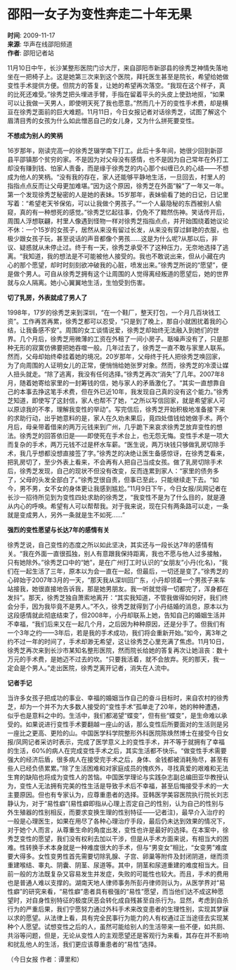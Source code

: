 # 邵阳一女子为变性奔走二十年无果

**时间**: 2009-11-17  
**来源**: 华声在线邵阳频道  
**作者**: 邵阳记者站  

11月10日中午，长沙某整形医院门诊大厅，来自邵阳市新邵县的徐秀芝神情失落地坐在一把椅子上。这是她第三次来到这个医院，拜托医生甚至是院长，希望给她做变性手术提供方便。但院方的答复，让她的希望再次落空。“我现在这个样子，真的比死还难受。”徐秀芝把头埋进手臂，手指在留着平头的头皮上使劲地抠，“如果可以让我做一天男人，即使明天死了我也愿意。”然而几十万的变性手术费，却是横亘在徐秀芝面前的巨大难题。11月11日，今日女报记者对话徐秀芝，试图了解这个眉清目秀的女孩为什么如此憎恶自己的女儿身，又为什么拼死要变性。

**不想成为别人的笑柄**

16岁那年，刚读完高一的徐秀芝辍学南下打工。此后十多年间，她很少回到新邵县平邵镇那个贫穷的家。不是因为对父母没有感情，也不是因为自己常年在外打工却没有赚到钱、怕家人责备，而是缘于徐秀芝的内心那个纠缠已久的心结——不想成为他人的笑柄。“没有我的存在，家人还能够平静地生活，一旦回去，村里人的指指点点反而让父母更加难堪。”因为这个原因，徐秀芝在外面“躲”了一年又一年。第一个发现徐秀芝秘密的人是她的表妹。15岁那年，表妹偷看了她的日记，日记里写着：“希望老天爷保佑，可以让我做个男孩子。”“一个人最隐秘的东西被别人偷窥，真的有一种想死的感觉。”徐秀芝忆起往事，仍免不了黯然伤神。笑话传开后，周围人浮想联翩，村里人像遇到怪物一样对徐秀芝指指点点，并开始围绕着她议论不休：一个15岁的女孩子，居然从来没有留过长发，从来没有穿过鲜艳的衣服，也极少跟女孩子玩，甚至说话的声音都像个男孩……这是为什么呢?从那以后，非议、疑惑就从未停止过。终于有一天，徐秀芝承受不了这种压力，无奈地选择了逃离。“我知道，我的想法是不可能被他人接受的。我也不敢说出来，但从小藏在内心的那个愿望，却时时刻刻欲冲破我的心脏，喷发出来。”徐秀芝所说的“愿望”，便是做个男人。可自从徐秀芝拥有这个让周围的人觉得离经叛道的愿望后，她的世界就与众人隔离。她小心翼翼地生活，生怕受到伤害。

**切了乳房，外表就成了男人了**

1998年，17岁的徐秀芝来到深圳，“在一个鞋厂，整天打包，一个月几百块钱工资”。工作再苦再累，徐秀芝都可以忍受，“只是到了晚上，那自小就困扰着我的心结，让我备感不安”。周围的女工谈情说爱，徐秀芝却始终无法融入到她们的世界。几个月后，徐秀芝用微薄的工资在外租了一间小房子。聒噪声没有了，只是那种无形的寂寞仿佛要把她吞噬一般。几年过去了，徐秀芝一直不敢与家里人联系。然而，父母却始终牵挂着她的境况。20岁那年，父母终于托人把徐秀芝唤回家，为了向周围的人证明女儿的正常，便悄悄给她张罗对象。然而，徐秀芝的冷漠让媒人扭头就走。“除了逃离，我没有任何选择。”徐秀芝再次“消失”了几年。2007年8月，随着她寄给家里的一封筹钱的信，她与家人的矛盾激化了。“其实一直想靠自己的本事去挣这笔手术费，但在外已近10年，我发现自己真的没有这个能力。”徐秀芝知道，即使写了这封信，家人也帮不了她，“之所以写信回家，就是希望家人可以原谅我的不孝，理解我变性的举动”。写完信后，徐秀芝开始积极地准备接下来的求助行动，出乎她意料的是，家人在久劝未果后，竟四处借钱给她做手术。两个月后，母亲带着借来的两万元钱来到广州，几乎跪下来哀求徐秀芝放弃变性的想法。徐秀芝的回答依旧是——即使死在手术台上，也无怨无悔。变性手术是一项大而复杂的手术，两万元钱不过是杯水车薪。“医生说，两万块钱只够做乳房切除手术，我几乎想都没想直接签了字。”徐秀芝的决绝让医生备感惊讶，在徐秀芝看来，把乳房切了，至少外表上看来，不会再有人把自己当成女孩。做了乳房切除手术后，徐秀芝发现，自己的现状不但没有改变，反而连累到家人：“家里的债务多了，父母的头发全部白了。”徐秀芝很自责，但事已至此，只能继续走下去。“如今，男不男，女不女的身体更让我感到尴尬。”11月9日下午，今日女报/凤网记者在长沙一招待所见到为变性四处求助的徐秀芝，“我变性不是为了什么目的，就是遵从内心的呼唤。希望有人可以帮帮我。对于我来说，现在只有两条路可以走，一条就是变成男人，另外一条就是生不如死……”

**强烈的变性愿望与长达7年的感情有关**

徐秀芝说，自己变性的态度之所以如此坚决，其实还与一段长达7年的感情有关。“我在外面一直很孤独，别人有意跟我保持距离，我也不愿与他人过多接触，只有她除外。”徐秀芝口中的“她”，是在广州打工时认识的“女朋友”小丹(化名)，“我们在一起生活了三年，原本以为会一直在一起，但最后，一切还是变了。”徐秀芝的心碎始于2007年3月的一天，“那天我从深圳回广东，小丹却领着一个男孩子来车站接我，她很直接地告诉我，那是她男朋友。我一听就觉得一切都完了，浑身都在发抖”。那天，徐秀芝独自萧索地离开：“其实我知道，不管我做得如何好，我们终会分手，因为我毕竟不是男人。”不久，徐秀芝就得到了小丹结婚的消息，原本以为这段感情就此彻底结束了，但2008年，小丹却联系上她，告知自己的婚姻生活并不幸福，“我们后来又在一起几个月，之后因为种种原因，还是分手了。但我们有一个3年之约——3年后，若是我的手术成功，我们将会重新开始。”如今，离3年之约不过一年的时间了，手术却渺无希望，这让徐秀芝心里充满了焦虑。11月10日，徐秀芝再次来到长沙市某知名整形医院，然而院长给她的答复再次让她沮丧：数十万元的手术费，是她迈不过去的坎。“只要我活着，就不会放弃。死的那天，我一定会是个男人。”走出医院，徐秀芝离开记者，消失在人流中。

**记者手记**

当许多女孩子把成功的事业、幸福的婚姻当作自己的奋斗目标时，来自农村的徐秀芝，却为一个并不为大多数人接受的“变性手术”孤单走了20年，她的种种遭遇，似乎也是意料之中的。生活中，我们都渴望“蝶变”，但有些“蝶变”，是生命难以承受的。如果说进行变性手术要翻越一座山的话，那么变性后所要面对的生活则是另一座比之更高、更险的山。中国医学科学院整形外科医院陈焕然博士在接受今日女报/凤网记者采访时表示，完成了医学意义上的变性手术，并不等于就拥有了幸福的生活，60%的病人在完成变性手术之后，其实生活都不快乐。“做变性手术需要强大的经济后盾，很多病人在接受完手术之后，身体、金钱都被消耗殆尽，甚至有些人已经负债累累。”除了生活困难和对家庭成员的愧疚外，寻找真爱的艰难和无法生育的缺陷也将成为变性人的苦恼。中国医学理论与实践杂志副总编田亚华教授认为，变性人无法拥有完美的性生活是导致手术后不幸福，甚至后悔接受手术的一大主要原因。但也有专家认为，应尊重患者的选择。亚韩医学美容医院执行院长刘志静认为，对于“易性癖”(易性癖即指从心理上否定自己的性别，认为自己的性别与外生殖器的性别相反，而要求变换生理的性别特征——记者注)，最早介入治疗的一般是心理医生，如果在用尽了各种心理治疗手段，最后仍未达到效果的情况下，对于她个人而言，从尊重生命的角度出发，变性也许是最好的选择。在本案中，徐秀芝变性的愿望，我们没有权利去加以干涉，但是从手术方面来说，有相当大的困难。性转换手术本身就是一种难度很大的手术，但与“男变女”相比，“女变男”难度要大得多。女性变男性首先需要切除乳腺、子宫、卵巢等附件及封闭阴道，继而须重建喉结、睾丸、阴囊、阴茎、尿道等。其中，阴茎和尿道重建的难度相当大。目前一般的方法既复杂又容易发生并发症，失败的可能性也较大。而且，手术的费用也是普通人难以支撑的。湖南天地人律师事务所彭丹律师则认为，从医学界对“易性癖”的研究来看，“易性癖”患者具有极强的“易性”愿望，而当他们达不成这种愿望时，对自身性别特征的极度厌恶会转化成自残甚至自杀行为。显然，考虑到自杀行为的严重后果，我们宁愿努力通过外科手术来改变患者的生理性别，实现其梦寐以求的愿望。从法律上看，具有完全民事行为能力的人有权通过正当途径去实现某种个人愿望。试想变性之后的人，虽然可能给别人的生活带来一些不便，如共厕、共浴等问题，但是，无论从变性人的主观愿望还是客观行为来看，其存在并不影响和扰乱他人的生活，我们更应该尊重患者的“易性”选择。

（今日女报 作者：谭里和）